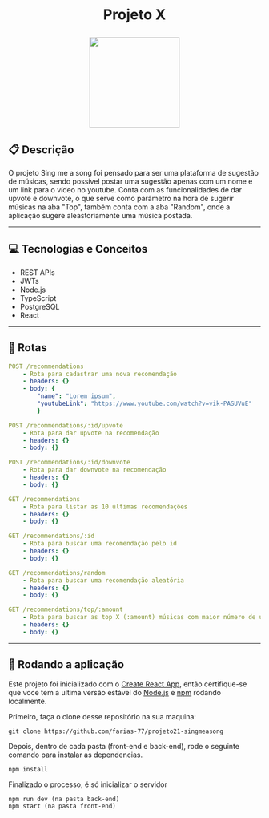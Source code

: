 # <p align = "center"> Projeto X </p>

<p align="center">
   <img src="https://notion-emojis.s3-us-west-2.amazonaws.com/prod/svg-twitter/1f399-fe0f.svg" width=180/>
</p>

## :clipboard: Descrição

O projeto Sing me a song foi pensado para ser uma plataforma de sugestão de músicas, sendo possível postar uma sugestão apenas com um nome e um link para o vídeo no youtube. Conta com as funcionalidades de dar upvote e downvote, o que serve como parâmetro na hora de sugerir músicas na aba "Top", também conta com a aba "Random", onde a aplicação sugere aleastoriamente uma música postada.

---

## :computer: Tecnologias e Conceitos

-   REST APIs
-   JWTs
-   Node.js
-   TypeScript
-   PostgreSQL
-   React

---

## :rocket: Rotas

```yml
POST /recommendations
    - Rota para cadastrar uma nova recomendação
    - headers: {}
    - body: {
        "name": "Lorem ipsum",
        "youtubeLink": "https://www.youtube.com/watch?v=vik-PASUVuE"
        }
```

```yml
POST /recommendations/:id/upvote
    - Rota para dar upvote na recomendação
    - headers: {}
    - body: {}
```

```yml
POST /recommendations/:id/downvote
    - Rota para dar downvote na recomendação
    - headers: {}
    - body: {}
```

```yml
GET /recommendations
    - Rota para listar as 10 últimas recomendações
    - headers: {}
    - body: {}
```

```yml
GET /recommendations/:id
    - Rota para buscar uma recomendação pelo id
    - headers: {}
    - body: {}
```

```yml
GET /recommendations/random
    - Rota para buscar uma recomendação aleatória
    - headers: {}
    - body: {}
```

```yml
GET /recommendations/top/:amount
    - Rota para buscar as top X (:amount) músicas com maior número de upvotes, ordenadas por pontuação.
    - headers: {}
    - body: {}
```

---

## 🏁 Rodando a aplicação

Este projeto foi inicializado com o [Create React App](https://github.com/facebook/create-react-app), então certifique-se que voce tem a ultima versão estável do [Node.js](https://nodejs.org/en/download/) e [npm](https://www.npmjs.com/) rodando localmente.

Primeiro, faça o clone desse repositório na sua maquina:

```
git clone https://github.com/farias-77/projeto21-singmeasong
```

Depois, dentro de cada pasta (front-end e back-end), rode o seguinte comando para instalar as dependencias.

```
npm install
```

Finalizado o processo, é só inicializar o servidor

```
npm run dev (na pasta back-end)
npm start (na pasta front-end)
```
